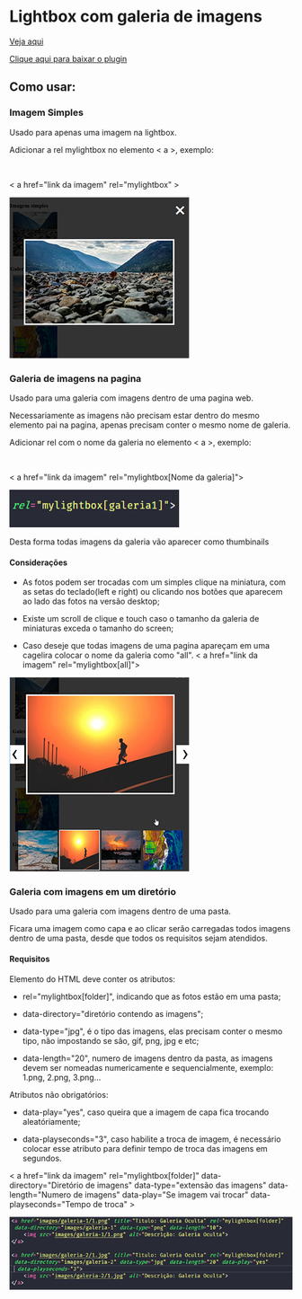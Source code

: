 <h1>Lightbox com galeria de imagens</h1>

<a href="https://jsfiddle.net/ByakkoKa/13utwq68/13/">Veja aqui</a>

<a href="https://github.com/ByakkoKa/JS-Plugins/raw/master/LightboxGaleriaEmPasta/myLightbox.zip">Clique aqui para baixar o plugin</a>


<h2>Como usar:</h2>

<h3>Imagem Simples</h3>

<p>Usado para apenas uma imagem na lightbox.</p>
<p>Adicionar a rel mylightbox no elemento < a >, exemplo:</p>
<br>
<p>< a href="link da imagem" rel="mylightbox" ></p>


![](images/print1.png)


<h3>Galeria de imagens na pagina</h3>

<p>Usado para uma galeria com imagens dentro de uma pagina web.</p>
<p>Necessariamente as imagens não precisam estar dentro do mesmo elemento pai na pagina, apenas precisam conter o mesmo nome de galeria.</p>
<p>Adicionar rel com o nome da galeria no elemento < a >, exemplo:</p>
<br>
<p>< a href="link da imagem" rel="mylightbox[Nome da galeria]"></p>


![](images/print2.png)


<p>Desta forma todas imagens da galeria vão aparecer como thumbinails</p>
<h4>Considerações</h4>

- As fotos podem ser trocadas com um simples clique na miniatura, com as setas do teclado(left e right) ou clicando nos botões que aparecem ao lado das fotos na versão desktop;

- Existe um scroll de clique e touch caso o tamanho da galeria de miniaturas exceda o tamanho do screen;

- Caso deseje que todas imagens de uma pagina apareçam em uma cagelira colocar o nome da galeria como "all".
< a href="link da imagem" rel="mylightbox[all]">


![](images/print3.png)


<h3>Galeria com imagens em um diretório</h3>

<p>Usado para uma galeria com imagens dentro de uma pasta.</p>
<p>Ficara uma imagem como capa e ao clicar serão carregadas todos imagens dentro de uma pasta, desde que todos os requisitos sejam atendidos.</p>

<h4>Requisitos</h4>
<p>Elemento do HTML deve conter os atributos:</p>

- rel="mylightbox[folder]", indicando que as fotos estão em uma pasta;

- data-directory="diretório contendo as imagens";

- data-type="jpg", é o tipo das imagens, elas precisam conter o mesmo tipo, não impostando se são, gif, png, jpg e etc;

- data-length="20", numero de imagens dentro da pasta, as imagens devem ser nomeadas numericamente e sequencialmente, exemplo: 1.png, 2.png, 3.png...

<p>Atributos não obrigatórios:</p>

- data-play="yes", caso queira que a imagem de capa fica trocando aleatóriamente;

- data-playseconds="3", caso habilite a troca de imagem, é necessário colocar esse atributo para definir tempo de troca das imagens em segundos.

<p>< a href="link da imagem" rel="mylightbox[folder]" data-directory="Diretório de imagens" data-type="extensão das imagens" data-length="Numero de imagens" data-play="Se imagem vai trocar" data-playseconds="Tempo de troca" ></p>


![](images/print4.png)


